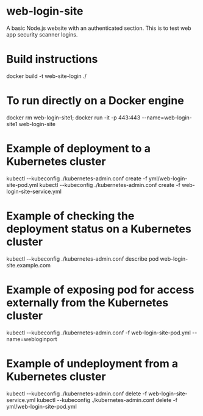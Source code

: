 # web-login-site
A basic Node.js website with an authenticated section.  This is to test web app security scanner logins.


# Build instructions
docker build -t web-site-login ./

# To run directly on a Docker engine
docker rm web-login-site1; docker run -it -p 443:443 --name=web-login-site1 web-login-site

# Example of deployment to a Kubernetes cluster
kubectl --kubeconfig ./kubernetes-admin.conf create -f yml/web-login-site-pod.yml
kubectl --kubeconfig ./kubernetes-admin.conf create -f web-login-site-service.yml

# Example of checking the deployment status on a Kubernetes cluster
kubectl --kubeconfig ./kubernetes-admin.conf describe pod web-login-site.example.com

# Example of exposing pod for access externally from the Kubernetes cluster
kubectl --kubeconfig ./kubernetes-admin.conf -f web-login-site-pod.yml --name=webloginport


# Example of undeployment from a Kubernetes cluster
kubectl --kubeconfig ./kubernetes-admin.conf delete -f web-login-site-service.yml
kubectl --kubeconfig ./kubernetes-admin.conf delete -f yml/web-login-site-pod.yml